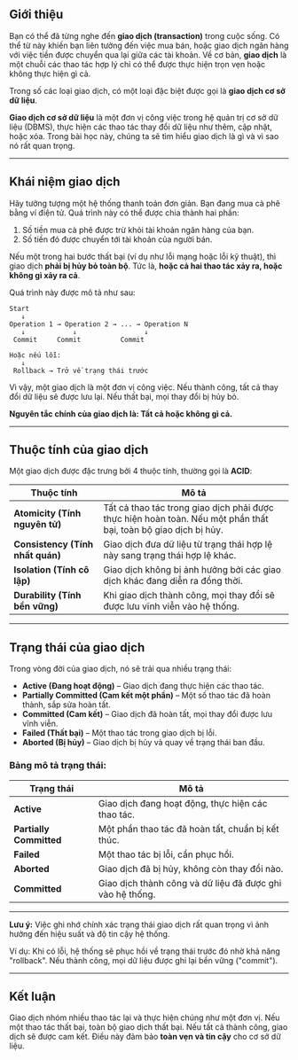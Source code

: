 ## **Giới thiệu**

Bạn có thể đã từng nghe đến **giao dịch (transaction)** trong cuộc sống. Có thể từ này khiến bạn liên tưởng đến việc mua bán, hoặc giao dịch ngân hàng với việc tiền được chuyển qua lại giữa các tài khoản. Về cơ bản, **giao dịch** là một chuỗi các thao tác hợp lý chỉ có thể được thực hiện trọn vẹn hoặc không thực hiện gì cả.

Trong số các loại giao dịch, có một loại đặc biệt được gọi là **giao dịch cơ sở dữ liệu**.

**Giao dịch cơ sở dữ liệu** là một đơn vị công việc trong hệ quản trị cơ sở dữ liệu (DBMS), thực hiện các thao tác thay đổi dữ liệu như thêm, cập nhật, hoặc xóa. Trong bài học này, chúng ta sẽ tìm hiểu giao dịch là gì và vì sao nó rất quan trọng.

---

## **Khái niệm giao dịch**

Hãy tưởng tượng một hệ thống thanh toán đơn giản. Bạn đang mua cà phê bằng ví điện tử. Quá trình này có thể được chia thành hai phần:

1. Số tiền mua cà phê được trừ khỏi tài khoản ngân hàng của bạn.
2. Số tiền đó được chuyển tới tài khoản của người bán.

Nếu một trong hai bước thất bại (ví dụ như lỗi mạng hoặc lỗi kỹ thuật), thì giao dịch **phải bị hủy bỏ toàn bộ**. Tức là, **hoặc cả hai thao tác xảy ra, hoặc không gì xảy ra cả**.

Quá trình này được mô tả như sau:

```
Start
   ↓
Operation 1 → Operation 2 → ... → Operation N
   ↓            ↓                 ↓
 Commit     Commit          Commit

Hoặc nếu lỗi:
   ↓
 Rollback → Trở về trạng thái trước
```

Vì vậy, một giao dịch là một đơn vị công việc. Nếu thành công, tất cả thay đổi dữ liệu sẽ được lưu lại. Nếu thất bại, mọi thay đổi bị hủy bỏ.

**Nguyên tắc chính của giao dịch là: Tất cả hoặc không gì cả.**

---

## **Thuộc tính của giao dịch**

Một giao dịch được đặc trưng bởi 4 thuộc tính, thường gọi là **ACID**:

| Thuộc tính                       | Mô tả                                                                                                           |
| -------------------------------- | --------------------------------------------------------------------------------------------------------------- |
| **Atomicity (Tính nguyên tử)**   | Tất cả thao tác trong giao dịch phải được thực hiện hoàn toàn. Nếu một phần thất bại, toàn bộ giao dịch bị hủy. |
| **Consistency (Tính nhất quán)** | Giao dịch đưa dữ liệu từ trạng thái hợp lệ này sang trạng thái hợp lệ khác.                                     |
| **Isolation (Tính cô lập)**      | Giao dịch không bị ảnh hưởng bởi các giao dịch khác đang diễn ra đồng thời.                                     |
| **Durability (Tính bền vững)**   | Khi giao dịch thành công, mọi thay đổi sẽ được lưu vĩnh viễn vào hệ thống.                                      |

---

## **Trạng thái của giao dịch**

Trong vòng đời của giao dịch, nó sẽ trải qua nhiều trạng thái:

* **Active (Đang hoạt động)** – Giao dịch đang thực hiện các thao tác.
* **Partially Committed (Cam kết một phần)** – Một số thao tác đã hoàn thành, sắp sửa hoàn tất.
* **Committed (Cam kết)** – Giao dịch đã hoàn tất, mọi thay đổi được lưu vĩnh viễn.
* **Failed (Thất bại)** – Một thao tác trong giao dịch bị lỗi.
* **Aborted (Bị hủy)** – Giao dịch bị hủy và quay về trạng thái ban đầu.

### Bảng mô tả trạng thái:

| Trạng thái              | Mô tả                                                     |
| ----------------------- | --------------------------------------------------------- |
| **Active**              | Giao dịch đang hoạt động, thực hiện các thao tác.         |
| **Partially Committed** | Một phần thao tác đã hoàn tất, chuẩn bị kết thúc.         |
| **Failed**              | Một thao tác bị lỗi, cần phục hồi.                        |
| **Aborted**             | Giao dịch đã bị hủy, không còn thay đổi nào.              |
| **Committed**           | Giao dịch thành công và dữ liệu đã được ghi vào hệ thống. |

---

**Lưu ý:** Việc ghi nhớ chính xác trạng thái giao dịch rất quan trọng vì ảnh hưởng đến hiệu suất và độ tin cậy hệ thống.

Ví dụ: Khi có lỗi, hệ thống sẽ phục hồi về trạng thái trước đó nhờ khả năng "rollback". Nếu thành công, mọi dữ liệu được ghi lại bền vững ("commit").

---

## **Kết luận**

Giao dịch nhóm nhiều thao tác lại và thực hiện chúng như một đơn vị. Nếu một thao tác thất bại, toàn bộ giao dịch thất bại. Nếu tất cả thành công, giao dịch sẽ được cam kết. Điều này đảm bảo **toàn vẹn và tin cậy** cho cơ sở dữ liệu.
